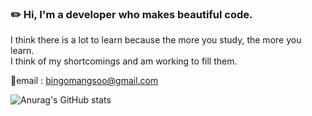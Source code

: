 
### ✏️ Hi, I'm a developer who makes beautiful code.
I think there is a lot to learn because the more you study, the more you learn.<br>
I think of my shortcomings and am working to fill them.

📧email : bingomangsoo@gmail.com

![Anurag's GitHub stats](https://github-readme-stats.vercel.app/api?username=bingomangsoo&show_icons=true&theme=tokyonight)
<!--
**bingomangsoo/bingomangsoo** is a ✨ _special_ ✨ repository because its `README.md` (this file) appears on your GitHub profile.

Here are some ideas to get you started:

- 🔭 I’m currently working on ...
- 🌱 I’m currently learning ...
- 👯 I’m looking to collaborate on ...
- 🤔 I’m looking for help with ...
- 💬 Ask me about ...
- 📫 How to reach me: ...
- 😄 Pronouns: ...
- ⚡ Fun fact: ...
-->
